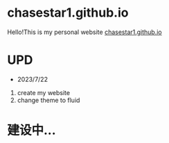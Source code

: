 # chasestar1.github.io
Hello!This is my personal website [chasestar1.github.io](https://chasestar1.github.io/)

# UPD
* 2023/7/22          
1. create my website
2. change theme to fluid
  
# 建设中...
